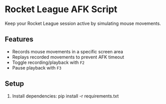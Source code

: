# Rocket League AFK Script

Keep your Rocket League session active by simulating mouse movements.

## Features
- Records mouse movements in a specific screen area
- Replays recorded movements to prevent AFK timeout
- Toggle recording/playback with `F2`
- Pause playback with `F3`

## Setup
1. Install dependencies:
   pip install -r requirements.txt